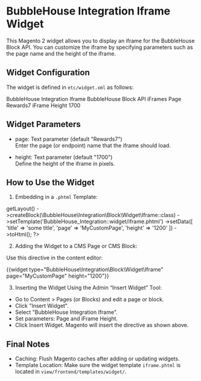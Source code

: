 
BubbleHouse Integration Iframe Widget
=====================================

This Magento 2 widget allows you to display an iframe for the BubbleHouse Block API.
You can customize the iframe by specifying parameters such as the page name and the height of the iframe.

Widget Configuration
--------------------

The widget is defined in `etc/widget.xml` as follows:

<widget class="BubbleHouse\Integration\Block\Widget\Iframe" id="bubblehouse_block_api">
    <label>BubbleHouse Integration Iframe</label>
    <description>BubbleHouse Block API iFrames</description>
    <parameters>
        <parameter name="page" xsi:type="text" required="false" visible="true" sort_order="10">
            <label>Page</label>
            <value>Rewards7</value>
        </parameter>
        <parameter name="height" xsi:type="text" required="false" visible="true" sort_order="10">
            <label>iFrame Height</label>
            <value>1700</value>
        </parameter>
    </parameters>
</widget>

Widget Parameters
-----------------

- page: Text parameter (default "Rewards7")  
  Enter the page (or endpoint) name that the iframe should load.

- height: Text parameter (default "1700")  
  Define the height of the iframe in pixels.

How to Use the Widget
---------------------

1. Embedding in a `.phtml` Template:

<?php
echo $block->getLayout()
    ->createBlock(\BubbleHouse\Integration\Block\Widget\Iframe::class)
    ->setTemplate('BubbleHouse_Integration::widget/iframe.phtml')
    ->setData([
	'title' => 'some title',
        'page'   => 'MyCustomPage',
        'height' => '1200'
    ])
    ->toHtml();
?>

2. Adding the Widget to a CMS Page or CMS Block:

Use this directive in the content editor:

{{widget type="BubbleHouse\Integration\Block\Widget\Iframe" page="MyCustomPage" height="1200"}}

3. Inserting the Widget Using the Admin “Insert Widget” Tool:

- Go to Content > Pages (or Blocks) and edit a page or block.
- Click "Insert Widget".
- Select "BubbleHouse Integration Iframe".
- Set parameters: Page and iFrame Height.
- Click Insert Widget. Magento will insert the directive as shown above.

Final Notes
-----------

- Caching: Flush Magento caches after adding or updating widgets.
- Template Location: Make sure the widget template `iframe.phtml` is located in `view/frontend/templates/widget/`.
